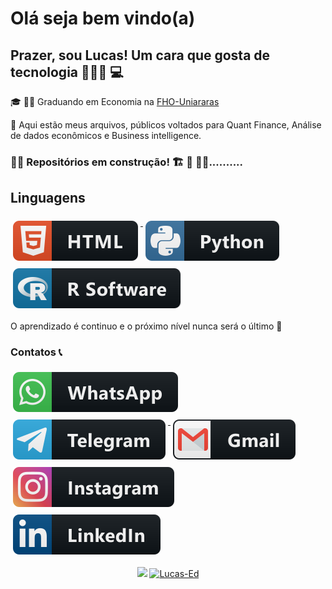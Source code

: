 # Olá seja bem vindo(a)


## Prazer, sou Lucas! Um cara que gosta de tecnologia 👨🏻‍💻 💻


🎓  👨‍🎓 Graduando em Economia na [FHO-Uniararas](http://www.uniararas.br/)

💾 Aqui estão meus arquivos, públicos voltados para Quant Finance, Análise de dados econômicos e Business intelligence.

### 🚧🚧 Repositórios em construção! 🏗 👷 🧱🚧..........
## Linguagens

<a href="#">
    <img src="svg/languages/html.svg" alt="html" style="vertical-align:top; margin:6px 4px">
  </a> 


 <a href="#">
    <img src="svg/languages/python.svg" alt="python" style="vertical-align:top; margin:6px 4px">
  </a>  


 <a href="#">
    <img src="svg/languages/rsoftware.svg" alt="rsoftware" style="vertical-align:top; margin:6px 4px">
  </a>  


O aprendizado é continuo e o próximo nível nunca será o último 🚀 

### Contatos 📞

<a href="https://api.whatsapp.com/send?phone=5519998235078">
    <img src="svg/social/whatsapp.svg"  alt="whatsapp" style="vertical-align:top; margin:6px 4px">
  </a>

  <a href="https://t.me/lucased">
    <img src="svg/social/telegram.svg"  alt="telegram" style="vertical-align:top; margin:6px 4px">
  </a> 

  <a href="mailto:lucas.eduuardoo@alunos.fho.edu.br">
    <img src="svg/social/gmail.svg"  alt="gmail" style="vertical-align:top; margin:6px 4px">
  </a>  

<a href="https://www.instagram.com/lucas.eduardo007/">
    <img src="svg/social/instagram.svg"   alt="instagram" style="vertical-align:top; margin:6px 4px">
  </a>  

<a href="https://www.linkedin.com/in/lucas-eduardo-rosolem-aa535697/">
    <img src="svg/social/linkedin.svg"  alt="linkedin" style="vertical-align:top; margin:6px 4px">
  </a>  






  
<p align = "center">
  <a href="https://github.com/Lucas-Ed "><img src="https://github-readme-stats.vercel.app/api/top-langs/?username=Lucas-Ed&layout=compact&theme=dark"/></a> 
  <a href="https://github.com/Lucas-Ed "><img src="https://github-readme-stats.vercel.app/api?username=Lucas-Ed&show_icons=true&theme=dark&include_all_commits=true&count_private=true" alt="Lucas-Ed"/></a>
</p>












